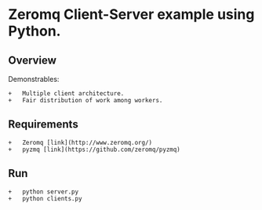 # Zeromq Client-Server example using Python. #

## Overview ##

Demonstrables:

    +   Multiple client architecture.
    +   Fair distribution of work among workers.

## Requirements ##
    +   Zeromq [link](http://www.zeromq.org/)
    +   pyzmq [link](https://github.com/zeromq/pyzmq)

## Run ##
    +   python server.py
    +   python clients.py
